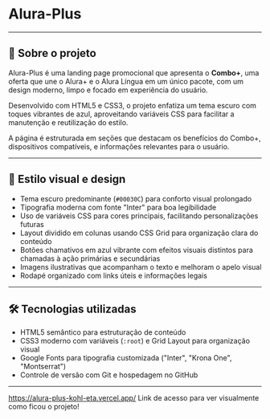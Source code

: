 # Alura-Plus

---

## 🚀 Sobre o projeto

Alura-Plus é uma landing page promocional que apresenta o **Combo+**, uma oferta que une o Alura+ e o Alura Língua em um único pacote, com um design moderno, limpo e focado em experiência do usuário.  

Desenvolvido com HTML5 e CSS3, o projeto enfatiza um tema escuro com toques vibrantes de azul, aproveitando variáveis CSS para facilitar a manutenção e reutilização do estilo.  

A página é estruturada em seções que destacam os benefícios do Combo+, dispositivos compatíveis, e informações relevantes para o usuário.

---

## 🎨 Estilo visual e design

- Tema escuro predominante (`#00030C`) para conforto visual prolongado  
- Tipografia moderna com fonte "Inter" para boa legibilidade  
- Uso de variáveis CSS para cores principais, facilitando personalizações futuras  
- Layout dividido em colunas usando CSS Grid para organização clara do conteúdo  
- Botões chamativos em azul vibrante com efeitos visuais distintos para chamadas à ação primárias e secundárias  
- Imagens ilustrativas que acompanham o texto e melhoram o apelo visual  
- Rodapé organizado com links úteis e informações legais  

---

## 🛠 Tecnologias utilizadas

- HTML5 semântico para estruturação de conteúdo  
- CSS3 moderno com variáveis (`:root`) e Grid Layout para organização visual  
- Google Fonts para tipografia customizada ("Inter", "Krona One", "Montserrat")  
- Controle de versão com Git e hospedagem no GitHub  

---
https://alura-plus-kohl-eta.vercel.app/ Link de acesso para ver visualmente como ficou o projeto!
